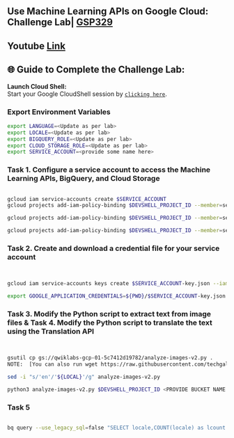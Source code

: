 ##  Use Machine Learning APIs on Google Cloud: Challenge Lab| [GSP329](https://www.cloudskillsboost.google/focuses/12704?parent=catalog)

## Youtube [Link](https://youtu.be/ZKCWD0GZIZM)

## 🌐 **Guide to Complete the Challenge Lab:**

 **Launch Cloud Shell:**  
   Start your Google CloudShell session by [``clicking here``](https://console.cloud.google.com/home/dashboard?project=&pli=1&cloudshell=true).
### Export Environment Variables ###
```bash
export LANGUAGE=<Update as per lab>
export LOCALE=<Update as per lab>
export BIGQUERY_ROLE=<Update as per lab>
export CLOUD_STORAGE_ROLE=<Update as per lab>
export SERVICE_ACCOUNT=<provide some name here>
```
### Task 1. Configure a service account to access the Machine Learning APIs, BigQuery, and Cloud Storage ###
``` bash

gcloud iam service-accounts create $SERVICE_ACCOUNT
gcloud projects add-iam-policy-binding $DEVSHELL_PROJECT_ID --member=serviceAccount:$SERVICE_ACCOUNT@$DEVSHELL_PROJECT_ID.iam.gserviceaccount.com --role=$BIGQUERY_ROLE

gcloud projects add-iam-policy-binding $DEVSHELL_PROJECT_ID --member=serviceAccount:$SERVICE_ACCOUNT@$DEVSHELL_PROJECT_ID.iam.gserviceaccount.com --role=$CLOUD_STORAGE_ROLE

gcloud projects add-iam-policy-binding $DEVSHELL_PROJECT_ID --member=serviceAccount:$SERVICE_ACCOUNT@$DEVSHELL_PROJECT_ID.iam.gserviceaccount.com --role=roles/serviceusage.serviceUsageConsumer

```
### Task 2. Create and download a credential file for your service account ###

``` bash


gcloud iam service-accounts keys create $SERVICE_ACCOUNT-key.json --iam-account $SERVICE_ACCOUNT@$DEVSHELL_PROJECT_ID.iam.gserviceaccount.com

export GOOGLE_APPLICATION_CREDENTIALS=${PWD}/$SERVICE_ACCOUNT-key.json

```
### Task 3. Modify the Python script to extract text from image files & Task 4. Modify the Python script to translate the text using the Translation API ####
```bash


gsutil cp gs://qwiklabs-gcp-01-5c7412d19782/analyze-images-v2.py . 
NOTE:  [You can also run wget https://raw.githubusercontent.com/techgalary/qwiklabs/main/challenge-labs/Integrate_With_Machine_Learning_Challenge_Lab-Solution/analyze-images-v2.py] - This contains updated Python file

sed -i "s/'en'/'${LOCAL}'/g" analyze-images-v2.py

python3 analyze-images-v2.py $DEVSHELL_PROJECT_ID <PROVIDE BUCKET NAME HERE>

```
### Task 5 ###

```bash

bq query --use_legacy_sql=false "SELECT locale,COUNT(locale) as lcount FROM image_classification_dataset.image_text_detail GROUP BY locale ORDER BY lcount DESC"

```
